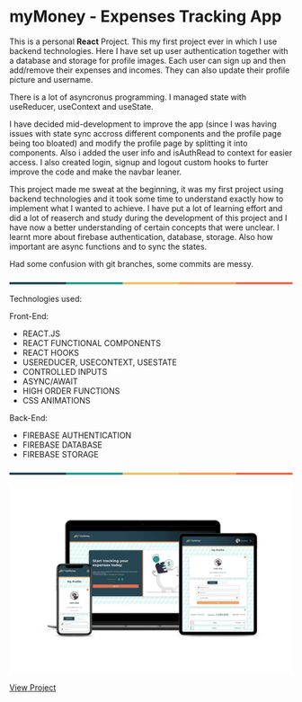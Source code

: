 # myMoney - Expenses Tracking App 

This is a personal **React** Project. This my first project ever in which I use backend technologies. Here I have set up user authentication together with a database and storage for profile images. Each user can sign up and then add/remove their expenses and incomes. They can also update their profile picture and username.

There is a lot of asyncronus programming. I managed state with useReducer, useContext and useState. 

I have decided mid-development to improve the app (since I was having issues with state sync accross different components and the profile page being too bloated) and modify the profile page by splitting it into components. Also i added the user info and isAuthRead to context for easier access. I also created login, signup and logout custom hooks to furter improve the code and make the navbar leaner.

This project made me sweat at the beginning, it was my first project using backend technologies and it took some time to understand exactly how to implement what I wanted to achieve. I have put a lot of learning effort and did a lot of reaserch and study during the development of this project and I have now a better understanding of certain concepts that were unclear. I learnt more about firebase authentication, database, storage. Also how important are async functions and to sync the states.

Had some confusion with git branches, some commits are messy.

![This is an image](https://raw.githubusercontent.com/philipHinch/underline/main/underline.png)

Technologies used:

Front-End:

- REACT.JS
- REACT FUNCTIONAL COMPONENTS
- REACT HOOKS
- USEREDUCER, USECONTEXT, USESTATE
- CONTROLLED INPUTS
- ASYNC/AWAIT
- HIGH ORDER FUNCTIONS
- CSS ANIMATIONS

Back-End:

- FIREBASE AUTHENTICATION 
- FIREBASE DATABASE
- FIREBASE STORAGE

![This is an image](https://raw.githubusercontent.com/philipHinch/underline/main/underline.png)

![This is an image](https://raw.githubusercontent.com/philipHinch/my_money/main/src/assets/png/multidevicemock.png)

[View Project](https://mymoneytracker.vercel.app/)









